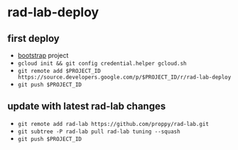 # rad-lab-deploy

## first deploy

- [bootstrap](bootstrap/) project
- `gcloud init && git config credential.helper gcloud.sh`
- `git remote add $PROJECT_ID https://source.developers.google.com/p/$PROJECT_ID/r/rad-lab-deploy`
- `git push $PROJECT_ID`

## update with latest rad-lab changes

- `git remote add rad-lab https://github.com/proppy/rad-lab.git`
- `git subtree -P rad-lab pull rad-lab tuning --squash`
- `git push $PROJECT_ID`
